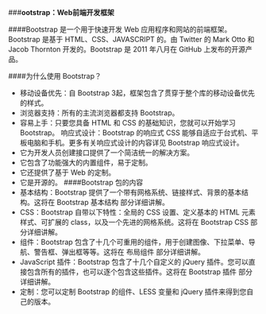 ###**ootstrap：Web前端开发框架**

####Bootstrap 是一个用于快速开发 Web 应用程序和网站的前端框架。Bootstrap 是基于 HTML、CSS、JAVASCRIPT 的。由 Twitter 的 Mark Otto 和 Jacob Thornton 开发的。Bootstrap 是 2011 年八月在 GitHub 上发布的开源产品。

####为什么使用 Bootstrap？
- 移动设备优先：自 Bootstrap 3起，框架包含了贯穿于整个库的移动设备优先的样式。
- 浏览器支持：所有的主流浏览器都支持 Bootstrap。
- 容易上手：只要您具备 HTML 和 CSS 的基础知识，您就可以开始学习 Bootstrap。
响应式设计：Bootstrap 的响应式 CSS 能够自适应于台式机、平板电脑和手机。更多有关响应式设计的内容详见 Bootstrap 响应式设计。
- 它为开发人员创建接口提供了一个简洁统一的解决方案。
- 它包含了功能强大的内置组件，易于定制。
- 它还提供了基于 Web 的定制。
- 它是开源的。
####Bootstrap 包的内容
- 基本结构：Bootstrap 提供了一个带有网格系统、链接样式、背景的基本结构。这将在 Bootstrap 基本结构 部分详细讲解。
- CSS：Bootstrap 自带以下特性：全局的 CSS 设置、定义基本的 HTML 元素样式、可扩展的 class，以及一个先进的网格系统。这将在 Bootstrap CSS 部分详细讲解。
- 组件：Bootstrap 包含了十几个可重用的组件，用于创建图像、下拉菜单、导航、警告框、弹出框等等。这将在 布局组件 部分详细讲解。
- JavaScript 插件：Bootstrap 包含了十几个自定义的 jQuery 插件。您可以直接包含所有的插件，也可以逐个包含这些插件。这将在 Bootstrap 插件 部分详细讲解。
- 定制：您可以定制 Bootstrap 的组件、LESS 变量和 jQuery 插件来得到您自己的版本。